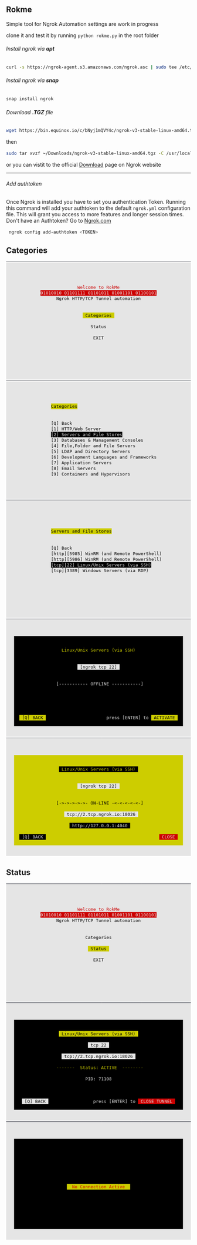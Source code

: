 
## Rokme

Simple tool for Ngrok Automation
settings are work in progress

clone it and test it by running `python rokme.py` in the root folder


###### Install ngrok via **apt**
```sh
curl -s https://ngrok-agent.s3.amazonaws.com/ngrok.asc | sudo tee /etc/apt/trusted.gpg.d/ngrok.asc >/dev/null && echo "deb https://ngrok-agent.s3.amazonaws.com buster main" | sudo tee /etc/apt/sources.list.d/ngrok.list && sudo apt update && sudo apt install ngrok
```

###### Install ngrok via **snap**
```sh
snap install ngrok
```

###### Download **.TGZ** file
```sh
wget https://bin.equinox.io/c/bNyj1mQVY4c/ngrok-v3-stable-linux-amd64.tgz
```
then
```sh
sudo tar xvzf ~/Downloads/ngrok-v3-stable-linux-amd64.tgz -C /usr/local/bin
```
or you can vistit to the official [Download](https://ngrok.com/download) page on Ngrok website

---

###### Add authtoken

Once Ngrok is installed you have to set you authentication Token. Running this command will add your authtoken to the default `ngrok.yml` configuration file. This will grant you access to more features and longer session times.
Don't have an Authtoken? Go to [Ngrok.com](https://dashboard.ngrok.com/login)

```sh
 ngrok config add-authtoken <TOKEN>
```

## Categories

![](images/01.png)
![](images/03.png)
![](images/04.png)
![](images/05.png)
![](images/06.png)

## Status

![](images/08.png)
![](images/07.png)
![](images/02.png)